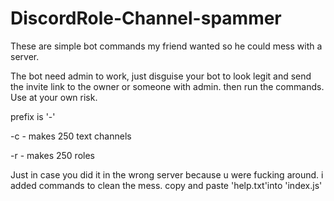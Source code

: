 # DiscordRole-Channel-spammer
These are simple bot commands my friend wanted so he could mess with a server.

The bot need admin to work, just disguise your bot  to look legit and send the invite link to  the owner or someone with admin. then run the commands.
Use at your own risk.

prefix is '-'

-c   -  makes 250 text channels

-r   -  makes 250 roles 
  
Just in case you did it in the wrong server because u were fucking around. i added commands to clean the mess. 
copy and paste 'help.txt'into 'index.js' 
  
  
  
  
